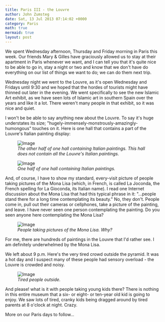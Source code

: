 ```yaml
---
title: Paris III - the Louvre
author: John Zumsteg
date: Sat, 13 Jul 2013 07:14:02 +0000
category: Paris
math: true
mermaid: true
layout: post
---
```

We spent Wednesday afternoon, Thursday and Friday morning in Paris this week. Our friends Mary & Gilles have graciously allowed us to stay at their apartment in Paris whenever we want, and I can tell you that it's quite nice to be able to go in, stay a night or two and know that we don't have do everything on our list of things we want to do; we can do them next trip. 

Wednesday night we went to the Louvre, as it's open Wednesday and Fridays until 9:30 and we hoped that the hordes of tourists might have thinned out later in the evening. We went specifically to see the new Islamic Art exhibit, as we have seen lots of Islamic art in southern Spain over the years and like it a lot. There weren't many people in that exhibit, so it was nice and quiet.

I won't be be able to say anything new about the Louvre. To say it's huge understates its size; "hugely-immensely-monstrously-amazingly-humongous" touches on it. Here is one hall that contains a part of the Louvre's Italian painting display:
<figure>
	<img src="{{"/assets/images/2013/07/DSC03169.jpg" | prepend: site.baseurl | prepend: site.url }}" alt="Image" />
	<figcaption><em>The other half of one hall containing Italian paintings. This hall does not contain all the Louvre's Italian paintings.</em></figcaption>
</figure>



<figure>
	<img src="{{"/assets/images/2013/07/DSC03168.jpg" | prepend: site.baseurl | prepend: site.url }}" alt="Image" />
	<figcaption><em>One half of one hall containing Italian paintings.</em></figcaption>
</figure>



And, of course, I have to show my standard, every-visit picture of people taking pictures of the Mona Lisa (which, in French, is called La Joconda, the French spelling for La Gioconda, its Italian name). I read one Internet discussion about the Mona Lisa that had this typical phrase in it: "...people stand there for a long time contemplating its beauty." No, they don't. People come in, pull out their cameras or cellphones, take a picture of the painting, and leave. I have never seen one person contemplating the painting. Do you seen anyone here contemplating the Mona Lisa?
<figure>
	<img src="{{"/assets/images/2013/07/DSC03171.jpg" | prepend: site.baseurl | prepend: site.url }}" alt="Image" />
	<figcaption><em>People taking pictures of the Mona Lisa. Why?</em></figcaption>
</figure>



For me, there are hundreds of paintings in the Louvre that I'd rather see. I am definitely underwhelmed by the Mona Lisa.

We left about 9 p.m. Here's the very tired crowd outside the pyramid. It was a hot day and I suspect many of these people had sensory overload - the Louvre is crowded and noisy. 
<figure>
	<img src="{{"/assets/images/2013/07/DSC03177.jpg" | prepend: site.baseurl | prepend: site.url }}" alt="Image" />
	<figcaption><em>Tired people outside.</em></figcaption>
</figure>



And please! what is it with people taking young kids there? There is nothing in this entire museum that a six- or eight- or ten-year old kid is going to enjoy. We saw lots of tired, cranky kids being dragged around by tired parents at 8 o'clock at night. Crazy.

More on our Paris days to follow...
